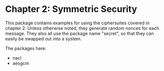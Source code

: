 # Chapter 2: Symmetric Security

This package contains examples for using the ciphersuites covered in
chapter 2. Unless otherwise noted, they generate random nonces for
each message. They also all use the package name "secret", so that they
can easily be swapped out into a system.

The packages here:

* nacl
* aesgcm

